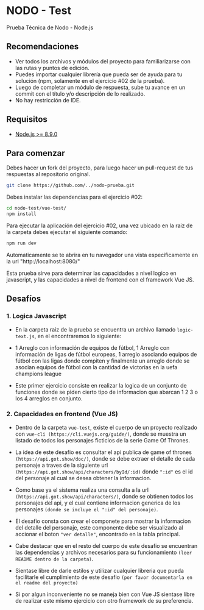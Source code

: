 # NODO - Test
Prueba Técnica de Nodo - Node.js

## Recomendaciones

* Ver todos los archivos y módulos del proyecto para familiarizarse con las rutas y puntos de edición.
* Puedes importar cualquier librería que pueda ser de ayuda para tu solución (npm, solamente en el ejercicio #02 de la prueba).
* Luego de completar un módulo de respuesta, sube tu avance en un commit con el título y/o descripción de lo realizado.
* No hay restricción de IDE.

## Requisitos

* [Node.js >= 8.9.0](https://nodejs.org/en/)

## Para comenzar

Debes hacer un fork del proyecto, para luego hacer un pull-request de tus respuestas al repositorio original.

```sh
git clone https://github.com/../nodo-prueba.git

```

Debes instalar las dependencias para el ejercicio #02:

```sh
cd nodo-test/vue-test/
npm install
```

Para ejecutar la aplicación del ejercicio #02, una vez ubicado en la raiz de la carpeta debes ejecutar el siguiente comando:

```sh
npm run dev
```

Automaticamente se te abrira en tu navegador una vista especificamente en la url "http://localhost:8080/"

Esta prueba sirve para determinar las capacidades a nivel logico en javascript, y las capacidades a nivel de frontend con el framework Vue JS.

## Desafíos

### 1. Logica Javascript
* En la carpeta raiz de la prueba se encuentra un archivo llamado `logic-text.js`, en el encontraremos lo siguiente:

* 1 Arreglo con información de equipos de fútbol, 1 Arreglo con información de ligas de fútbol europeas, 1 arreglo asociando equipos de fútbol con las ligas donde compiten y finalmente un arreglo donde se asocian equipos de fútbol con la cantidad de victorias en la uefa champions league

* Este primer ejercicio consiste en realizar la logica de un conjunto de funciones donde se piden cierto tipo de informacion que abarcan 1 2 3 o los 4 arreglos en conjunto.

### 2. Capacidades en frontend (Vue JS)
* Dentro de la carpeta `vue-test`, existe el cuerpo de un proyecto realizado con `vue-cli (https://cli.vuejs.org/guide/)`, donde se muestra un listado de todos los personajes ficticios de la serie Game Of Thrones.

* La idea de este desafio es consultar el api publica de game of thrones `(https://api.got.show/doc/)`, donde se debe extraer el detalle de cada personaje a traves de la siguiente url `(https://api.got.show/api/characters/byId/:id)` donde `":id"` es el id del personaje al cual se desea obtener la informacion.

* Como base ya el sistema realiza una consulta a la url `(https://api.got.show/api/characters/)`, donde se obtienen todos los personajes del api, y el cual contiene informacion generica de los personajes `(donde se incluye el ":id" del personaje)`.

* El desafio consta con crear el componete para mostrar la informacion del detalle del personaje, este componente debe ser visualizado al accionar el boton `"ver detalle"`, encontrado en la tabla principal.

* Cabe destacar que en el resto del cuerpo de este desafio se encuentran las dependencias y archivos necesarios para su funcionamiento `(leer README dentro de la carpeta)`.

* Sientase libre de darle estilos y utilizar cualquier libreria que pueda facilitarle el cumplimiento de este desafio `(por favor documentarla en el readme del proyecto)`

* Si por algun inconveniente no se maneja bien con Vue JS sientase libre de realizar este mismo ejercicio con otro framework de su preferencia.
